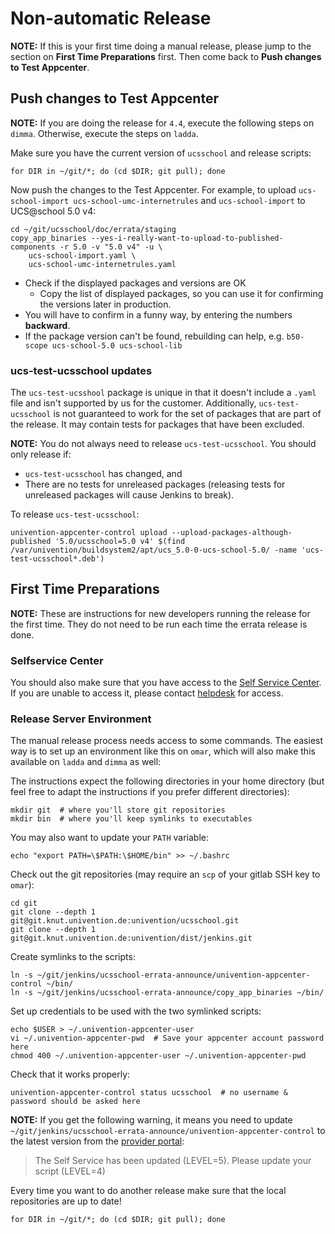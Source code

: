 # Non-automatic Release

<!--
SPDX-FileCopyrightText: 2022-2023 Univention GmbH

SPDX-License-Identifier: AGPL-3.0-only
-->

**NOTE:** If this is your first time doing a manual release, please jump to the
section on **First Time Preparations** first. Then come back to **Push changes
to Test Appcenter**.

## Push changes to Test Appcenter

**NOTE:** If you are doing the release for `4.4`, execute the following steps on `dimma`.
Otherwise, execute the steps on `ladda`.

Make sure you have the current version of `ucsschool` and release scripts:

```shell
for DIR in ~/git/*; do (cd $DIR; git pull); done
```

Now push the changes to the Test Appcenter.
For example, to upload `ucs-school-import ucs-school-umc-internetrules` and `ucs-school-import` to UCS@school 5.0 v4:

```shell
cd ~/git/ucsschool/doc/errata/staging
copy_app_binaries --yes-i-really-want-to-upload-to-published-components -r 5.0 -v "5.0 v4" -u \
    ucs-school-import.yaml \
    ucs-school-umc-internetrules.yaml
```

- Check if the displayed packages and versions are OK
  - Copy the list of displayed packages, so you can use it for confirming the versions later in production.
- You will have to confirm in a funny way, by entering the numbers **backward**.
- If the package version can't be found, rebuilding can help, e.g. `b50-scope ucs-school-5.0 ucs-school-lib`

### ucs-test-ucsschool updates

The `ucs-test-ucsshool` package is unique in that it doesn't include a `.yaml` file and isn't supported by us for the customer.
Additionally, `ucs-test-ucsschool` is not guaranteed to work for the set of packages that are part of the release.
It may contain tests for packages that have been excluded.

**NOTE:** You do not always need to release `ucs-test-ucsschool`.
You should only release if:

* `ucs-test-ucsschool` has changed, and
* There are no tests for unreleased packages (releasing tests for unreleased packages will cause Jenkins to break).

To release `ucs-test-ucsschool`:

```shell
univention-appcenter-control upload --upload-packages-although-published '5.0/ucsschool=5.0 v4' $(find /var/univention/buildsystem2/apt/ucs_5.0-0-ucs-school-5.0/ -name 'ucs-test-ucsschool*.deb')
```

## First Time Preparations

**NOTE:** These are instructions for new developers running the release for the first time.
They do not need to be run each time the errata release is done.

### Selfservice Center

You should also make sure that you have access to the [Self Service Center](https://selfservice.software-univention.de/univention/management/#module=appcenter-selfservice).
If you are unable to access it, please contact [helpdesk](mailto:helpdesk@univention.de) for access.

### Release Server Environment

The manual release process needs access to some commands.
The easiest way is to set up an environment like this on `omar`, which will also make this available on `ladda` and `dimma` as well:

The instructions expect the following directories in your home directory (but feel free to adapt the instructions if you prefer different directories):

```shell
mkdir git  # where you'll store git repositories
mkdir bin  # where you'll keep symlinks to executables
```

You may also want to update your `PATH` variable:

```shell
echo "export PATH=\$PATH:\$HOME/bin" >> ~/.bashrc
```

Check out the git repositories (may require an `scp` of your gitlab SSH key to `omar`):

```shell
cd git
git clone --depth 1 git@git.knut.univention.de:univention/ucsschool.git
git clone --depth 1 git@git.knut.univention.de:univention/dist/jenkins.git
```

Create symlinks to the scripts:

```shell
ln -s ~/git/jenkins/ucsschool-errata-announce/univention-appcenter-control ~/bin/
ln -s ~/git/jenkins/ucsschool-errata-announce/copy_app_binaries ~/bin/
```

Set up credentials to be used with the two symlinked scripts:

```shell
echo $USER > ~/.univention-appcenter-user
vi ~/.univention-appcenter-pwd  # Save your appcenter account password here
chmod 400 ~/.univention-appcenter-user ~/.univention-appcenter-pwd
```

Check that it works properly:
```shell
univention-appcenter-control status ucsschool  # no username & password should be asked here
```

**NOTE:** If you get the following warning, it means you need to update `~/git/jenkins/ucsschool-errata-announce/univention-appcenter-control` to the latest version from the [provider portal](https://provider-portal.software-univention.de/appcenter-selfservice/univention-appcenter-control):

> The Self Service has been updated (LEVEL=5). Please update your script (LEVEL=4)

Every time you want to do another release make sure that the local repositories are up to date!

```shell
for DIR in ~/git/*; do (cd $DIR; git pull); done
```

